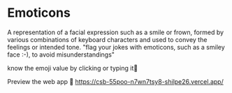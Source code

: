 # Emoticons
A representation of a facial expression such as a smile or frown, formed by various combinations of keyboard characters and used to convey the feelings or intended tone.
"flag your jokes with emoticons, such as a smiley face :-), to avoid misunderstandings"

know the emoji value by clicking or typing it💛

Preview the web app 🔗 https://csb-55poo-n7wn7tsy8-shilpe26.vercel.app/
